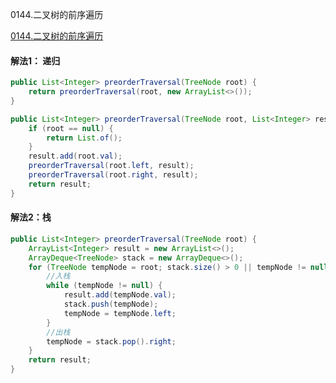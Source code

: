 0144.二叉树的前序遍历

[0144.二叉树的前序遍历
](https://leetcode-cn.com/problems/binary-tree-preorder-traversal/)

#### 解法1： 递归

```java
public List<Integer> preorderTraversal(TreeNode root) {
    return preorderTraversal(root, new ArrayList<>());
}

public List<Integer> preorderTraversal(TreeNode root, List<Integer> result) {
    if (root == null) {
        return List.of();
    }
    result.add(root.val);
    preorderTraversal(root.left, result);
    preorderTraversal(root.right, result);
    return result;
}
```



#### 解法2：栈

```java
public List<Integer> preorderTraversal(TreeNode root) {
    ArrayList<Integer> result = new ArrayList<>();
    ArrayDeque<TreeNode> stack = new ArrayDeque<>();
    for (TreeNode tempNode = root; stack.size() > 0 || tempNode != null; ) {
        //入栈
        while (tempNode != null) {
            result.add(tempNode.val);
            stack.push(tempNode);
            tempNode = tempNode.left;
        }
        //出栈
        tempNode = stack.pop().right;
    }
    return result;
}
```

